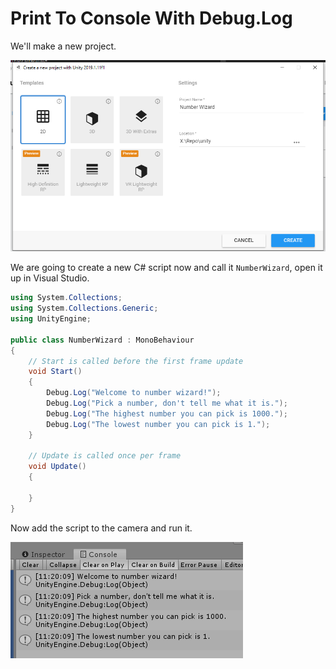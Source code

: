 # Print To Console With Debug.Log

We'll make a new project.

![](../../../../images/2019-07-25-11-10-31.png)

We are going to create a new C# script now and call it `NumberWizard`, open it up in Visual Studio.

```csharp
using System.Collections;
using System.Collections.Generic;
using UnityEngine;

public class NumberWizard : MonoBehaviour
{
    // Start is called before the first frame update
    void Start()
    {
        Debug.Log("Welcome to number wizard!");
        Debug.Log("Pick a number, don't tell me what it is.");
        Debug.Log("The highest number you can pick is 1000.");
        Debug.Log("The lowest number you can pick is 1.");
    }

    // Update is called once per frame
    void Update()
    {
        
    }
}
```

Now add the script to the camera and run it.

![](../../../../images/2019-07-25-11-20-22.png)